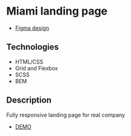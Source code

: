 # Miami landing page
- [Figma design](https://www.figma.com/file/nHz8bflIwJaWP3P99vKTH5/miami_home_new?node-id=16033%3A3)

## Technologies
- HTML/CSS
- Grid and Flexbox
- SCSS
- BEM

## Description
Fully responsive landing page for real company

- [DEMO]()
